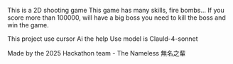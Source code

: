 This is a 2D shooting game
This game has many skills, fire bombs...
If you score more than 100000, will have a big boss you need to kill the boss and win the game.

 This project use cursor Ai the help
 Use model is Clauld-4-sonnet

 Made by the 2025 Hackathon team - The Nameless 無名之輩

